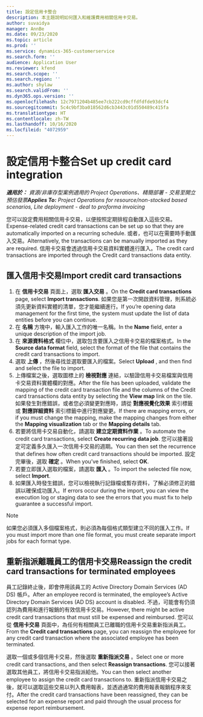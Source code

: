 ```yaml
---
title: 設定信用卡整合
description: 本主題說明如何匯入和維護費用相關信用卡交易。
author: suvaidya
manager: AnnBe
ms.date: 09/23/2020
ms.topic: article
ms.prod: ''
ms.service: dynamics-365-customerservice
ms.search.form: ''
audience: Application User
ms.reviewer: kfend
ms.search.scope: ''
ms.search.region: ''
ms.author: shylaw
ms.search.validFrom: ''
ms.dyn365.ops.version: ''
ms.openlocfilehash: 12c7971204b485ee7cb222cd9cffdfdfde93dcf4
ms.sourcegitcommit: 5c4c9bf3ba018562d6cb3443c01d550489c415fa
ms.translationtype: HT
ms.contentlocale: zh-TW
ms.lasthandoff: 10/16/2020
ms.locfileid: "4072959"
---
```

# <a name="set-up-credit-card-integration"></a><span data-ttu-id="5aea4-103">設定信用卡整合</span><span class="sxs-lookup"><span data-stu-id="5aea4-103">Set up credit card integration</span></span>

<span data-ttu-id="5aea4-104">_**適用於：** 資源/非庫存型案例適用的 Project Operations、精簡部署 - 交易至開立預估發票_</span><span class="sxs-lookup"><span data-stu-id="5aea4-104">_**Applies To:** Project Operations for resource/non-stocked based scenarios, Lite deployment - deal to proforma invoicing_</span></span>

<span data-ttu-id="5aea4-105">您可以設定費用相關信用卡交易，以便按照定期排程自動匯入這些交易。</span><span class="sxs-lookup"><span data-stu-id="5aea4-105">Expense-related credit card transactions can be set up so that they are automatically imported on a recurring schedule.</span></span> <span data-ttu-id="5aea4-106">或者，也可以在需要時手動匯入交易。</span><span class="sxs-lookup"><span data-stu-id="5aea4-106">Alternatively, the transactions can be manually imported as they are required.</span></span> <span data-ttu-id="5aea4-107">信用卡交易會透過信用卡交易資料實體進行匯入。</span><span class="sxs-lookup"><span data-stu-id="5aea4-107">The credit card transactions are imported through the Credit card transactions data entity.</span></span>

## <a name="import-credit-card-transactions"></a><span data-ttu-id="5aea4-108">匯入信用卡交易</span><span class="sxs-lookup"><span data-stu-id="5aea4-108">Import credit card transactions</span></span>

1. <span data-ttu-id="5aea4-109">在 **信用卡交易** 頁面上，選取 **匯入交易** 。</span><span class="sxs-lookup"><span data-stu-id="5aea4-109">On the **Credit card transactions** page, select **Import transactions**.</span></span> <span data-ttu-id="5aea4-110">如果您是第一次開啟資料管理，則系統必須先更新資料實體的清單，您才能繼續進行。</span><span class="sxs-lookup"><span data-stu-id="5aea4-110">If you’re opening data management for the first time, the system must update the list of data entities before you can continue.</span></span>
2. <span data-ttu-id="5aea4-111">在 **名稱** 方塊中，輸入匯入工作的唯一名稱。</span><span class="sxs-lookup"><span data-stu-id="5aea4-111">In the **Name** field, enter a unique description of the import job.</span></span>
3. <span data-ttu-id="5aea4-112">在 **來源資料格式** 欄位中，選取包含要匯入之信用卡交易的檔案格式。</span><span class="sxs-lookup"><span data-stu-id="5aea4-112">In the **Source data format** field, select the format of the file that contains the credit card transactions to import.</span></span>
4. <span data-ttu-id="5aea4-113">選取 **上傳** ，然後尋找並選取要匯入的檔案。</span><span class="sxs-lookup"><span data-stu-id="5aea4-113">Select **Upload** , and then find and select the file to import.</span></span>
5. <span data-ttu-id="5aea4-114">上傳檔案之後，選取圖標上的 **檢視對應** 連結，以驗證信用卡交易檔案與信用卡交易資料實體欄的對應。</span><span class="sxs-lookup"><span data-stu-id="5aea4-114">After the file has been uploaded, validate the mapping of the credit card transaction file and the columns of the Credit card transactions data entity by selecting the **View map** link on the tile.</span></span> <span data-ttu-id="5aea4-115">如果發生對應錯誤，或者您必須變更對應時，請從 **對應視覺化效果** 索引標籤或 **對應詳細資料** 索引標籤中進行對應變更。</span><span class="sxs-lookup"><span data-stu-id="5aea4-115">If there are mapping errors, or if you must change the mapping, make the mapping changes from either the **Mapping visualization** tab or the **Mapping details** tab.</span></span>
6. <span data-ttu-id="5aea4-116">若要將信用卡交易自動化，請選取 **建立定期資料作業** 。</span><span class="sxs-lookup"><span data-stu-id="5aea4-116">To automate the credit card transactions, select **Create recurring data job**.</span></span> <span data-ttu-id="5aea4-117">您可以接著設定可定義多久匯入一次信用卡交易的週期。</span><span class="sxs-lookup"><span data-stu-id="5aea4-117">You can then set the recurrence that defines how often credit card transactions should be imported.</span></span> <span data-ttu-id="5aea4-118">設定完畢後，選取 **確定** 。</span><span class="sxs-lookup"><span data-stu-id="5aea4-118">When you’ve finished, select **OK**.</span></span>
7. <span data-ttu-id="5aea4-119">若要立即匯入選取的檔案，請選取 **匯入** 。</span><span class="sxs-lookup"><span data-stu-id="5aea4-119">To import the selected file now, select **Import**.</span></span>
8. <span data-ttu-id="5aea4-120">如果匯入時發生錯誤，您可以檢視執行記錄檔或暫存資料，了解必須修正的錯誤以確保成功匯入。</span><span class="sxs-lookup"><span data-stu-id="5aea4-120">If errors occur during the import, you can view the execution log or staging data to see the errors that you must fix to help guarantee a successful import.</span></span>

> [!NOTE]
> <span data-ttu-id="5aea4-121">如果您必須匯入多個檔案格式，則必須為每個格式類型建立不同的匯入工作。</span><span class="sxs-lookup"><span data-stu-id="5aea4-121">If you must import more than one file format, you must create separate import jobs for each format type.</span></span>

## <a name="reassign-the-credit-card-transactions-for-terminated-employees"></a><span data-ttu-id="5aea4-122">重新指派離職員工的信用卡交易</span><span class="sxs-lookup"><span data-stu-id="5aea4-122">Reassign the credit card transactions for terminated employees</span></span>

<span data-ttu-id="5aea4-123">員工記錄終止後，即會停用該員工的 Active Directory Domain Services (AD DS) 帳戶。</span><span class="sxs-lookup"><span data-stu-id="5aea4-123">After an employee record is terminated, the employee’s Active Directory Domain Services (AD DS) account is disabled.</span></span> <span data-ttu-id="5aea4-124">不過，可能會有仍須認列為費用和進行報銷的有效信用卡交易。</span><span class="sxs-lookup"><span data-stu-id="5aea4-124">However, there might be active credit card transactions that must still be expensed and reimbursed.</span></span> <span data-ttu-id="5aea4-125">您可以從 **信用卡交易** 頁面中，為任何有相關員工已離職的信用卡交易重新指派員工。</span><span class="sxs-lookup"><span data-stu-id="5aea4-125">From the **Credit card transactions** page, you can reassign the employee for any credit card transaction where the associated employee has been terminated.</span></span>

<span data-ttu-id="5aea4-126">選取一個或多個信用卡交易，然後選取 **重新指派交易** 。</span><span class="sxs-lookup"><span data-stu-id="5aea4-126">Select one or more credit card transactions, and then select **Reassign transactions**.</span></span> <span data-ttu-id="5aea4-127">您可以接著選取其他員工，將信用卡交易指派給他。</span><span class="sxs-lookup"><span data-stu-id="5aea4-127">You can then select another employee to assign the credit card transactions to.</span></span> <span data-ttu-id="5aea4-128">重新指派信用卡交易之後，就可以選取這些交易以列入費用報表，並透過通常的費用報表報銷程序來支付。</span><span class="sxs-lookup"><span data-stu-id="5aea4-128">After the credit card transactions have been reassigned, they can be selected for an expense report and paid through the usual process for expense report reimbursement.</span></span>
